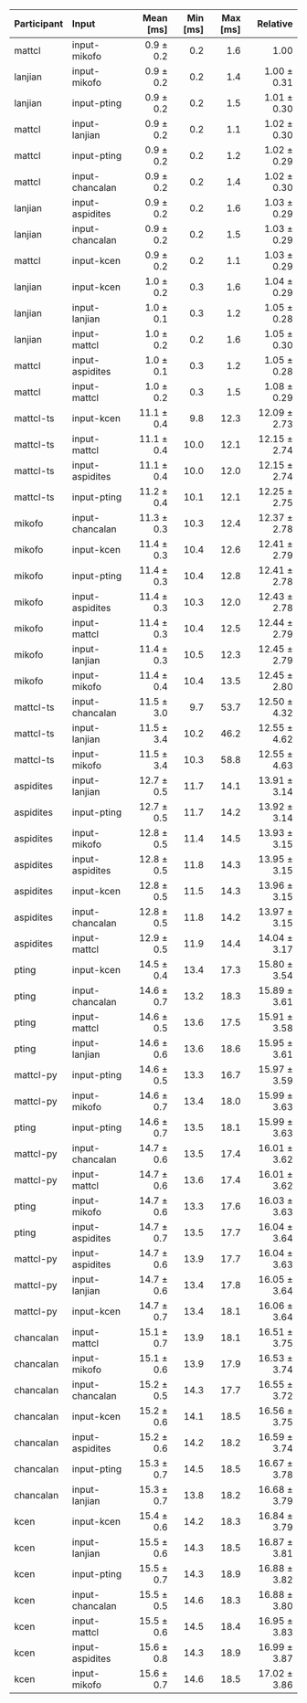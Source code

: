 | Participant | Input | Mean [ms] | Min [ms] | Max [ms] | Relative |
|:---|:---|---:|---:|---:|---:|
| mattcl | input-mikofo | 0.9 ± 0.2 | 0.2 | 1.6 | 1.00 |
| lanjian | input-mikofo | 0.9 ± 0.2 | 0.2 | 1.4 | 1.00 ± 0.31 |
| lanjian | input-pting | 0.9 ± 0.2 | 0.2 | 1.5 | 1.01 ± 0.30 |
| mattcl | input-lanjian | 0.9 ± 0.2 | 0.2 | 1.1 | 1.02 ± 0.30 |
| mattcl | input-pting | 0.9 ± 0.2 | 0.2 | 1.2 | 1.02 ± 0.29 |
| mattcl | input-chancalan | 0.9 ± 0.2 | 0.2 | 1.4 | 1.02 ± 0.30 |
| lanjian | input-aspidites | 0.9 ± 0.2 | 0.2 | 1.6 | 1.03 ± 0.29 |
| lanjian | input-chancalan | 0.9 ± 0.2 | 0.2 | 1.5 | 1.03 ± 0.29 |
| mattcl | input-kcen | 0.9 ± 0.2 | 0.2 | 1.1 | 1.03 ± 0.29 |
| lanjian | input-kcen | 1.0 ± 0.2 | 0.3 | 1.6 | 1.04 ± 0.29 |
| lanjian | input-lanjian | 1.0 ± 0.1 | 0.3 | 1.2 | 1.05 ± 0.28 |
| lanjian | input-mattcl | 1.0 ± 0.2 | 0.2 | 1.6 | 1.05 ± 0.30 |
| mattcl | input-aspidites | 1.0 ± 0.1 | 0.3 | 1.2 | 1.05 ± 0.28 |
| mattcl | input-mattcl | 1.0 ± 0.2 | 0.3 | 1.5 | 1.08 ± 0.29 |
| mattcl-ts | input-kcen | 11.1 ± 0.4 | 9.8 | 12.3 | 12.09 ± 2.73 |
| mattcl-ts | input-mattcl | 11.1 ± 0.4 | 10.0 | 12.1 | 12.15 ± 2.74 |
| mattcl-ts | input-aspidites | 11.1 ± 0.4 | 10.0 | 12.0 | 12.15 ± 2.74 |
| mattcl-ts | input-pting | 11.2 ± 0.4 | 10.1 | 12.1 | 12.25 ± 2.75 |
| mikofo | input-chancalan | 11.3 ± 0.3 | 10.3 | 12.4 | 12.37 ± 2.78 |
| mikofo | input-kcen | 11.4 ± 0.3 | 10.4 | 12.6 | 12.41 ± 2.79 |
| mikofo | input-pting | 11.4 ± 0.3 | 10.4 | 12.8 | 12.41 ± 2.78 |
| mikofo | input-aspidites | 11.4 ± 0.3 | 10.3 | 12.0 | 12.43 ± 2.78 |
| mikofo | input-mattcl | 11.4 ± 0.3 | 10.4 | 12.5 | 12.44 ± 2.79 |
| mikofo | input-lanjian | 11.4 ± 0.3 | 10.5 | 12.3 | 12.45 ± 2.79 |
| mikofo | input-mikofo | 11.4 ± 0.4 | 10.4 | 13.5 | 12.45 ± 2.80 |
| mattcl-ts | input-chancalan | 11.5 ± 3.0 | 9.7 | 53.7 | 12.50 ± 4.32 |
| mattcl-ts | input-lanjian | 11.5 ± 3.4 | 10.2 | 46.2 | 12.55 ± 4.62 |
| mattcl-ts | input-mikofo | 11.5 ± 3.4 | 10.3 | 58.8 | 12.55 ± 4.63 |
| aspidites | input-lanjian | 12.7 ± 0.5 | 11.7 | 14.1 | 13.91 ± 3.14 |
| aspidites | input-pting | 12.7 ± 0.5 | 11.7 | 14.2 | 13.92 ± 3.14 |
| aspidites | input-mikofo | 12.8 ± 0.5 | 11.4 | 14.5 | 13.93 ± 3.15 |
| aspidites | input-aspidites | 12.8 ± 0.5 | 11.8 | 14.3 | 13.95 ± 3.15 |
| aspidites | input-kcen | 12.8 ± 0.5 | 11.5 | 14.3 | 13.96 ± 3.15 |
| aspidites | input-chancalan | 12.8 ± 0.5 | 11.8 | 14.2 | 13.97 ± 3.15 |
| aspidites | input-mattcl | 12.9 ± 0.5 | 11.9 | 14.4 | 14.04 ± 3.17 |
| pting | input-kcen | 14.5 ± 0.4 | 13.4 | 17.3 | 15.80 ± 3.54 |
| pting | input-chancalan | 14.6 ± 0.7 | 13.2 | 18.3 | 15.89 ± 3.61 |
| pting | input-mattcl | 14.6 ± 0.5 | 13.6 | 17.5 | 15.91 ± 3.58 |
| pting | input-lanjian | 14.6 ± 0.6 | 13.6 | 18.6 | 15.95 ± 3.61 |
| mattcl-py | input-pting | 14.6 ± 0.5 | 13.3 | 16.7 | 15.97 ± 3.59 |
| mattcl-py | input-mikofo | 14.6 ± 0.7 | 13.4 | 18.0 | 15.99 ± 3.63 |
| pting | input-pting | 14.6 ± 0.7 | 13.5 | 18.1 | 15.99 ± 3.63 |
| mattcl-py | input-chancalan | 14.7 ± 0.6 | 13.5 | 17.4 | 16.01 ± 3.62 |
| mattcl-py | input-mattcl | 14.7 ± 0.6 | 13.6 | 17.4 | 16.01 ± 3.62 |
| pting | input-mikofo | 14.7 ± 0.6 | 13.3 | 17.6 | 16.03 ± 3.63 |
| pting | input-aspidites | 14.7 ± 0.7 | 13.5 | 17.7 | 16.04 ± 3.64 |
| mattcl-py | input-aspidites | 14.7 ± 0.6 | 13.9 | 17.7 | 16.04 ± 3.63 |
| mattcl-py | input-lanjian | 14.7 ± 0.6 | 13.4 | 17.8 | 16.05 ± 3.64 |
| mattcl-py | input-kcen | 14.7 ± 0.7 | 13.4 | 18.1 | 16.06 ± 3.64 |
| chancalan | input-mattcl | 15.1 ± 0.7 | 13.9 | 18.1 | 16.51 ± 3.75 |
| chancalan | input-mikofo | 15.1 ± 0.6 | 13.9 | 17.9 | 16.53 ± 3.74 |
| chancalan | input-chancalan | 15.2 ± 0.5 | 14.3 | 17.7 | 16.55 ± 3.72 |
| chancalan | input-kcen | 15.2 ± 0.6 | 14.1 | 18.5 | 16.56 ± 3.75 |
| chancalan | input-aspidites | 15.2 ± 0.6 | 14.2 | 18.2 | 16.59 ± 3.74 |
| chancalan | input-pting | 15.3 ± 0.7 | 14.5 | 18.5 | 16.67 ± 3.78 |
| chancalan | input-lanjian | 15.3 ± 0.7 | 13.8 | 18.2 | 16.68 ± 3.79 |
| kcen | input-kcen | 15.4 ± 0.6 | 14.2 | 18.3 | 16.84 ± 3.79 |
| kcen | input-lanjian | 15.5 ± 0.6 | 14.3 | 18.5 | 16.87 ± 3.81 |
| kcen | input-pting | 15.5 ± 0.7 | 14.3 | 18.9 | 16.88 ± 3.82 |
| kcen | input-chancalan | 15.5 ± 0.5 | 14.6 | 18.3 | 16.88 ± 3.80 |
| kcen | input-mattcl | 15.5 ± 0.6 | 14.5 | 18.4 | 16.95 ± 3.83 |
| kcen | input-aspidites | 15.6 ± 0.8 | 14.3 | 18.9 | 16.99 ± 3.87 |
| kcen | input-mikofo | 15.6 ± 0.7 | 14.6 | 18.5 | 17.02 ± 3.86 |
